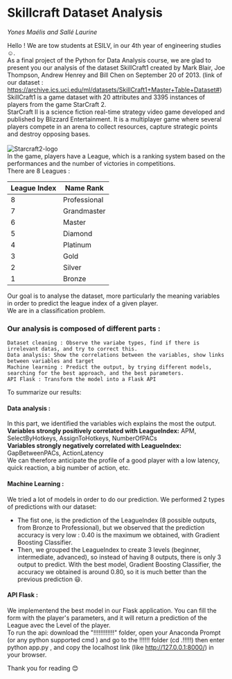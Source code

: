 # Skillcraft Dataset Analysis 
*Yones Maélis and Sallé Laurine*

Hello ! We are tow students at ESILV, in our 4th year of engineering studies :relaxed:. <br>
As a final project of the Python for Data Analysis course, we are glad to present you our analysis of the dataset SkillCraft1 created by Mark Blair, Joe Thompson, Andrew Henrey and Bill Chen on September 20 of 2013. (link of our dataset : https://archive.ics.uci.edu/ml/datasets/SkillCraft1+Master+Table+Dataset#)  <br>
SkillCraft1 is a game dataset with 20 attributes and 3395 instances of players from the game StarCraft 2.<br>
StarCraft II  is a science fiction real-time strategy video game developed and published by Blizzard Entertainment. It is a multiplayer game where several players compete in an arena to collect resources, capture strategic points and destroy opposing bases. <br><br>
![Starcraft2-logo](https://user-images.githubusercontent.com/72121488/148271079-631c3206-dd57-4247-b81a-08fc5dd24efb.jpg) <br>
In the game, players have a League, which is a ranking system based on the performances and the number of victories in competitions. <br>
There are 8 Leagues : 

League Index | Name Rank 
--- | ---
8| Professional
7|Grandmaster
6|Master
5|Diamond
4 |Platinum 
3 | Gold
2 | Silver 
1 | Bronze 

Our goal is to analyse the dataset, more particularly the meaning variables in order to predict the league index of a given player. <br>
We are in a classification problem.

### Our analysis is composed of different parts :

    Dataset cleaning : Observe the variabe types, find if there is irrelevant datas, and try to correct this. 
    Data analysis: Show the correlations between the variables, show links between variables and target
    Machine learning : Predict the output, by trying different models, searching for the best approach, and the best parameters.  
    API Flask : Transform the model into a Flask API

To summarize our results:

#### Data analysis : 
In this part, we identified the variables wich explains the most the output. <br>
<b>Variables strongly positively correlated with LeagueIndex:</b> APM, SelectByHotkeys, AssignToHotkeys, NumberOfPACs <br>
<b>Variables strongly negatively correlated with LeagueIndex:</b> GapBetweenPACs, ActionLatency <br>
We can therefore anticipate the profile of a good player with a low latency, quick reaction, a big number of action, etc. <br>

#### Machine Learning : 
We tried a lot of models in order to do our prediction. 
We performed 2 types of predictions with our dataset: 
- The fist one, is the prediction of the LeagueIndex (8 possible outputs, from Bronze to Professional), but we observed that the prediction accuracy is very low : 0.40 is the maximum we obtained, with Gradient Boosting Classifier. <br>
- Then, we grouped the LeagueIndex to create 3 levels (beginner, intermediate, advanced), so instead of having 8 outputs, there is only 3 output to predict. With the best model, Gradient Boosting Classifier, the accuracy we obtained is around 0.80, so it is much better than the previous prediction :smiley:.

#### API Flask : 
We implementend the best model in our Flask application. You can fill the form with the player's parameters, and it will return a prediction of the League avec the Level of the player. <br>
To run the api: download the "!!!!!!!!!!!!" folder, open your Anaconda Prompt (or any python supported cmd ) and go to the !!!!!! folder (cd .\!!!!!) then enter python app.py , and copy the localhost link (like http://127.0.0.1:8000/) in your browser.

Thank you for reading :blush:
